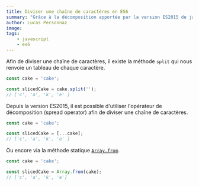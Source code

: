 ```yaml
---
title: Diviser une chaîne de caractères en ES6
summary: "Grâce à la décomposition apportée par la version ES2015 de javascript, il est facile de diviser une chaîne de caractères"
author: Lucas Personnaz
image:
tags:
    - javascript
    - es6
---
```


Afin de diviser une chaîne de caractères, il existe la méthode `split` qui nous renvoie un tableau de chaque caractère.

```javascript
const cake = 'cake';

const slicedCake = cake.split('');
// ['c', 'a', 'k', 'e' ]
```

Depuis la version ES2015, il est possible d'utiliser l'opérateur de décomposition (spread operator) afin de diviser une chaîne de caractères.

```javascript
const cake = 'cake';

const slicedCake = [...cake];
// ['c', 'a', 'k', 'e' ]
```

Ou encore via la méthode statique [`Array.from`](https://developer.mozilla.org/en-US/docs/Web/JavaScript/Reference/Global_Objects/Array/from).

```javascript
const cake = 'cake';

const slicedCake = Array.from(cake);
// ['c', 'a', 'k', 'e']
```
